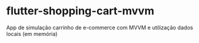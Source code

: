 # flutter-shopping-cart-mvvm
App de simulação carrinho de e-commerce com MVVM e utilização dados locais (em memória)

